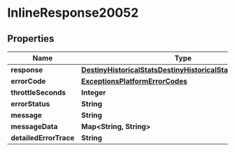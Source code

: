 
# InlineResponse20052

## Properties
Name | Type | Description | Notes
------------ | ------------- | ------------- | -------------
**response** | [**DestinyHistoricalStatsDestinyHistoricalStatsAccountResult**](DestinyHistoricalStatsDestinyHistoricalStatsAccountResult.md) |  |  [optional]
**errorCode** | [**ExceptionsPlatformErrorCodes**](ExceptionsPlatformErrorCodes.md) |  |  [optional]
**throttleSeconds** | **Integer** |  |  [optional]
**errorStatus** | **String** |  |  [optional]
**message** | **String** |  |  [optional]
**messageData** | **Map&lt;String, String&gt;** |  |  [optional]
**detailedErrorTrace** | **String** |  |  [optional]



